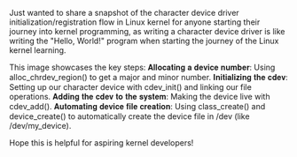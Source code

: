 Just wanted to share a snapshot of the character device driver initialization/registration flow in Linux kernel for anyone starting their journey into kernel programming, as writing a character device driver is like writing the "Hello, World!" program when starting the journey of the Linux kernel learning.

This image showcases the key steps:
𝐀𝐥𝐥𝐨𝐜𝐚𝐭𝐢𝐧𝐠 𝐚 𝐝𝐞𝐯𝐢𝐜𝐞 𝐧𝐮𝐦𝐛𝐞𝐫: Using alloc_chrdev_region() to get a major and minor number.
𝐈𝐧𝐢𝐭𝐢𝐚𝐥𝐢𝐳𝐢𝐧𝐠 𝐭𝐡𝐞 𝐜𝐝𝐞𝐯: Setting up our character device with cdev_init() and linking our file operations.
𝐀𝐝𝐝𝐢𝐧𝐠 𝐭𝐡𝐞 𝐜𝐝𝐞𝐯 𝐭𝐨 𝐭𝐡𝐞 𝐬𝐲𝐬𝐭𝐞𝐦: Making the device live with cdev_add().
𝐀𝐮𝐭𝐨𝐦𝐚𝐭𝐢𝐧𝐠 𝐝𝐞𝐯𝐢𝐜𝐞 𝐟𝐢𝐥𝐞 𝐜𝐫𝐞𝐚𝐭𝐢𝐨𝐧: Using class_create() and device_create() to automatically create the device file in /dev (like /dev/my_device).

Hope this is helpful for aspiring kernel developers!